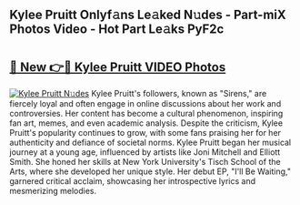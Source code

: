 ## Kylee Pruitt Onlyf𝚊ns Le𝚊ked N𝚞des - Part-miX Photos Video - Hot Part Le𝚊ks PyF2c

# <h2><a href="http://ac25309.deff.icu/?id=Kylee+Pruitt">🔗 New 👉🔴 Kylee Pruitt VIDEO Photos</a></h2>

[![Kylee Pruitt N𝚞des](https://i.imgur.com/rIISA9y.gif)](http://ac25309.deff.icu/?id=Kylee+Pruitt)
Kylee Pruitt's followers, known as "Sirens," are fiercely loyal and often engage in online discussions about her work and controversies. Her content has become a cultural phenomenon, inspiring fan art, memes, and even academic analysis. Despite the criticism, Kylee Pruitt's popularity continues to grow, with some fans praising her for her authenticity and defiance of societal norms. Kylee Pruitt began her musical journey at a young age, influenced by artists like Joni Mitchell and Elliott Smith. She honed her skills at New York University's Tisch School of the Arts, where she developed her unique style. Her debut EP, "I'll Be Waiting," garnered critical acclaim, showcasing her introspective lyrics and mesmerizing melodies.
